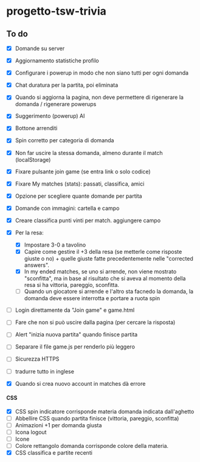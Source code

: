 # progetto-tsw-trivia

## To do
- [x] Domande su server
- [x] Aggiornamento statistiche profilo
- [x] Configurare i powerup in modo che non siano tutti per ogni domanda
- [x] Chat duratura per la partita, poi eliminata
- [x] Quando si aggiorna la pagina, non deve permettere di rigenerare la domanda / rigenerare powerups
- [x] Suggerimento (powerup) AI
- [x] Bottone arrenditi
- [x] Spin corretto per categoria di domanda
- [x] Non far uscire la stessa domanda, almeno durante il match (localStorage)
- [x] Fixare pulsante join game (se entra link o solo codice)
- [x] Fixare My matches (stats): passati, classifica, amici
- [x] Opzione per scegliere quante domande per partita
- [x] Domande con immagini: cartella e campo
- [x] Creare classifica punti vinti per match. aggiungere campo
- [x] Per la resa:
    - [x] Impostare 3-0 a tavolino
    - [x] Capire come gestire il +3 della resa (se metterle come risposte giuste o no) + quelle giuste fatte precedentemente nelle "corrected answers".
    - [x] In my ended matches, se uno si arrende, non viene mostrato "sconfitta", ma in base al risultato che si aveva al momento della resa si ha vittoria, pareggio, sconfitta.
    - [ ] Quando un giocatore si arrende e l'altro sta facnedo la domanda, la domanda deve essere interrotta e portare a ruota spin
- [ ] Login direttamente da "Join game" e game.html
- [ ] Fare che non si può uscire dalla pagina (per cercare la risposta)
- [ ] Alert "inizia nuova partita" quando finisce partita
- [ ] Separare il file game.js per renderlo più leggero
- [ ] Sicurezza HTTPS
- [ ] tradurre tutto in inglese
- [x] Quando si crea nuovo account in matches dà errore


#### CSS
- [x] CSS spin indicatore corrisponde materia domanda indicata dall'aghetto
- [ ] Abbellire CSS quando partita finisce (vittoria, pareggio, sconfitta)
- [ ] Animazioni +1 per domanda giusta
- [ ] Icona logout
- [ ] Icone
- [ ] Colore rettangolo domanda corrisponde colore della materia.
- [x] CSS classifica e partite recenti

